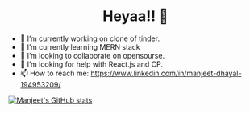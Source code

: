 <h1 align="center" > Heyaa!! 👋 </h1>



- 🔭 I’m currently working on clone of tinder. 
- 🌱 I’m currently learning MERN stack 
- 👯 I’m looking to collaborate on opensourse. 
- 🤔 I’m looking for help with React.js and CP. 
- 📫 How to reach me: https://www.linkedin.com/in/manjeet-dhayal-194953209/


[![Manjeet's GitHub stats](https://github-readme-stats.vercel.app/api?username=manjeetdhayal&show_icons=true&theme=radical)](https://github.com/manjeetdhayal/github-readme-stats) 
